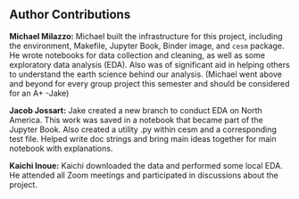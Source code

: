 ## Author Contributions
**Michael Milazzo:** Michael built the infrastructure for this project, including the environment, Makefile, Jupyter Book, Binder image, and `cesm` package. He wrote notebooks for data collection and cleaning, as well as some exploratory data analysis (EDA). Also was of significant aid in helping others to understand the earth science behind our analysis. (Michael went above and beyond for every group project this semester and should be considered for an A+ -Jake)

**Jacob Jossart:** Jake created a new branch to conduct EDA on North America. This work was saved in a notebook that became part of the Jupyter Book. Also created a utility .py within cesm and a corresponding test file. Helped write doc strings and bring main ideas together for main notebook with explanations. 

**Kaichi Inoue:** Kaichi downloaded the data and performed some local EDA. He attended all Zoom meetings and participated in discussions about the project.


